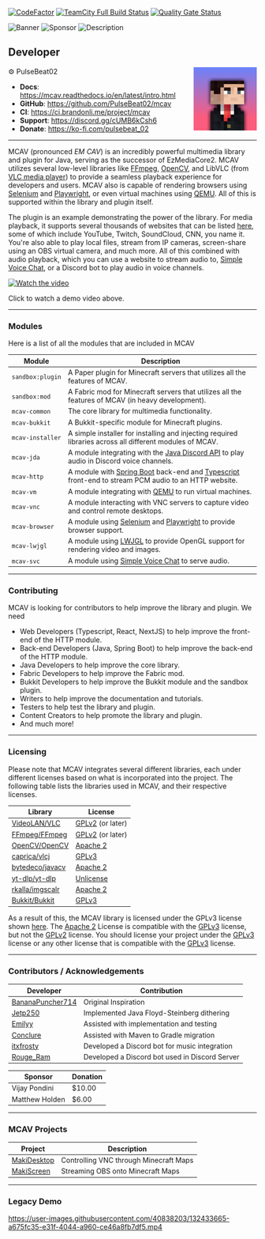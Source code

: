[![CodeFactor](https://www.codefactor.io/repository/github/pulsebeat02/mcav/badge)](https://www.codefactor.io/repository/github/pulsebeat02/mcav)
[![TeamCity Full Build Status](https://img.shields.io/teamcity/build/e/mcav?server=https%3A%2F%2Fci.brandonli.me)](https://ci.brandonli.me/project/mcav)
[![Quality Gate Status](https://sonarcloud.io/api/project_badges/measure?project=PulseBeat02_mcav&metric=alert_status)](https://sonarcloud.io/summary/new_code?id=PulseBeat02_mcav)

![Banner](https://www.bisecthosting.com/images/CF/MCAV/MP_MCAV_Header.webp)
![Sponsor](https://www.bisecthosting.com/images/CF/MCAV/MP_MCAV_Promo.webp)
![Description](https://www.bisecthosting.com/images/CF/MCAV/MP_MCAV_Description.webp)

## Developer

<img align="right" src="developer.png" alt="My Image">

⚙️ PulseBeat02

- **Docs**: https://mcav.readthedocs.io/en/latest/intro.html
- **GitHub**: https://github.com/PulseBeat02/mcav
- **CI**: https://ci.brandonli.me/project/mcav
- **Support**: https://discord.gg/cUMB6kCsh6
- **Donate**: https://ko-fi.com/pulsebeat_02

---

MCAV (pronounced *EM CAV*) is an incredibly powerful multimedia library and plugin for Java, serving as the successor of
EzMediaCore2. MCAV utilizes several low-level libraries like [FFmpeg](https://ffmpeg.org/), [OpenCV](https://opencv.org/), and LibVLC
(from [VLC media player](https://www.videolan.org/vlc/)) to provide a seamless playback experience for developers and
users. MCAV also is capable of rendering browsers using [Selenium](https://www.selenium.dev/) and [Playwright](https://playwright.dev/java/), or
even virtual machines using [QEMU](https://www.qemu.org/). All of this is supported within the library and plugin itself.

The plugin is an example demonstrating the power of the library. For media playback, it supports several thousands of
websites that can be listed [here](https://github.com/yt-dlp/yt-dlp/blob/master/supportedsites.md), some of which include
YouTube, Twitch, SoundCloud, CNN, you name it. You're also able to play local files, stream from IP cameras, screen-share 
using an OBS virtual camera, and much more. All of this combined with audio playback, which you can use a website to
stream audio to, [Simple Voice Chat](https://modrinth.com/plugin/simple-voice-chat), or a Discord bot to play audio in voice channels.

[![Watch the video](https://img.youtube.com/vi/ifs0GiAtqIs/maxresdefault.jpg)](https://youtu.be/ifs0GiAtqIs)

Click to watch a demo video above.

---

### Modules

Here is a list of all the modules that are included in MCAV

| Module           | Description                                                                                                                                                  |
|------------------|--------------------------------------------------------------------------------------------------------------------------------------------------------------|
| `sandbox:plugin` | A Paper plugin for Minecraft servers that utilizes all the features of MCAV.                                                                                 |
| `sandbox:mod`    | A Fabric mod for Minecraft servers that utilizes all the features of MCAV (in heavy development).                                                            |
| `mcav-common`    | The core library for multimedia functionality.                                                                                                               |
| `mcav-bukkit`    | A Bukkit-specific module for Minecraft plugins.                                                                                                              |
| `mcav-installer` | A simple installer for installing and injecting required libraries across all different modules of MCAV.                                                     |
| `mcav-jda`       | A module integrating with the [Java Discord API](https://github.com/discord-jda/JDA) to play audio in Discord voice channels.                                |
| `mcav-http`      | A module with [Spring Boot](https://spring.io/) back-end and [Typescript](https://www.typescriptlang.org/) front-end to stream PCM audio to an HTTP website. |
| `mcav-vm`        | A module integrating with [QEMU](https://www.qemu.org/) to run virtual machines.                                                                             |
| `mcav-vnc`       | A module interacting with VNC servers to capture video and control remote desktops.                                                                          |
| `mcav-browser`   | A module using [Selenium](https://www.selenium.dev/) and [Playwright](https://playwright.dev/) to provide browser support.                                   |
| `mcav-lwjgl`     | A module using [LWJGL](https://www.lwjgl.org/) to provide OpenGL support for rendering video and images.                                                     |
| `mcav-svc`       | A module using [Simple Voice Chat](https://modrinth.com/plugin/simple-voice-chat) to serve audio.                                                            |

---

### Contributing

MCAV is looking for contributors to help improve the library and plugin. We need
- Web Developers (Typescript, React, NextJS) to help improve the front-end of the HTTP module.
- Back-end Developers (Java, Spring Boot) to help improve the back-end of the HTTP module.
- Java Developers to help improve the core library.
- Fabric Developers to help improve the Fabric mod.
- Bukkit Developers to help improve the Bukkit module and the sandbox plugin.
- Writers to help improve the documentation and tutorials.
- Testers to help test the library and plugin.
- Content Creators to help promote the library and plugin.
- And much more!

---

### Licensing

Please note that MCAV integrates several different libraries, each under different licenses based on what is
incorporated into the project. The following table lists the libraries used in MCAV, and their respective licenses.

| Library                                                | License                                                     |
|--------------------------------------------------------|-------------------------------------------------------------|
| [VideoLAN/VLC](https://code.videolan.org/videolan/vlc) | [GPLv2](https://opensource.org/license/lgpl-2-0) (or later) |
| [FFmpeg/FFmpeg](https://git.ffmpeg.org/ffmpeg.git)     | [GPLv2](https://opensource.org/license/lgpl-2-0) (or later) |
| [OpenCV/OpenCV](https://github.com/opencv/opencv)      | [Apache 2](https://opensource.org/license/apache-2-0)       |
| [caprica/vlcj](https://github.com/caprica/vlcj)        | [GPLv3](https://opensource.org/license/lgpl-3-0)            |
| [bytedeco/javacv](https://github.com/bytedeco/javacv)  | [Apache 2](https://opensource.org/license/apache-2-0)       |
| [yt-dlp/yt-dlp](https://github.com/yt-dlp/yt-dlp)      | [Unlicense](https://opensource.org/license/unlicense)       | 
| [rkalla/imgscalr](https://github.com/rkalla/imgscalr)  | [Apache 2](https://opensource.org/license/apache-2-0)       |
| [Bukkit/Bukkit](https://github.com/Bukkit/Bukkit)      | [GPLv3](https://opensource.org/license/lgpl-3-0)            |

As a result of this, the MCAV library is licensed under the GPLv3 license shown [here](LICENSE).
The [Apache 2](https://opensource.org/license/apache-2-0) License is compatible with the
[GPLv3](https://opensource.org/license/lgpl-3-0) license, but not the [GPLv2](https://opensource.org/license/lgpl-2-0)
license. You should license your project under the [GPLv3](https://opensource.org/license/lgpl-3-0) license or any other
license that is compatible with the [GPLv3](https://opensource.org/license/lgpl-3-0) license.

---

### Contributors / Acknowledgements

| Developer                                               | Contribution                                   |
|---------------------------------------------------------|------------------------------------------------|
| [BananaPuncher714](https://github.com/BananaPuncher714) | Original Inspiration                           |
| [Jetp250](https://github.com/jetp250)                   | Implemented Java Floyd-Steinberg dithering     |
| [Emilyy](https://github.com/emilyy-dev)                 | Assisted with implementation and testing       |
| [Conclure](https://github.com/Conclure)                 | Assisted with Maven to Gradle migration        |
| [itxfrosty](https://github.com/itxfrosty)               | Developed a Discord bot for music integration  |
| [Rouge_Ram](https://rogueram.xyz/index.html)            | Developed a Discord bot used in Discord Server |

| Sponsor        | Donation |
|----------------|----------|
| Vijay Pondini  | $10.00   |
| Matthew Holden | $6.00    |

---

### MCAV Projects

| Project                                                   | Description                            |
|-----------------------------------------------------------|----------------------------------------|
| [MakiDesktop](https://github.com/ayunami2000/MakiDesktop) | Controlling VNC through Minecraft Maps |
| [MakiScreen](https://github.com/makifoxgirl/MakiScreen)   | Streaming OBS onto Minecraft Maps      |

---

### Legacy Demo

https://user-images.githubusercontent.com/40838203/132433665-a675fc35-e31f-4044-a960-ce46a8fb7df5.mp4